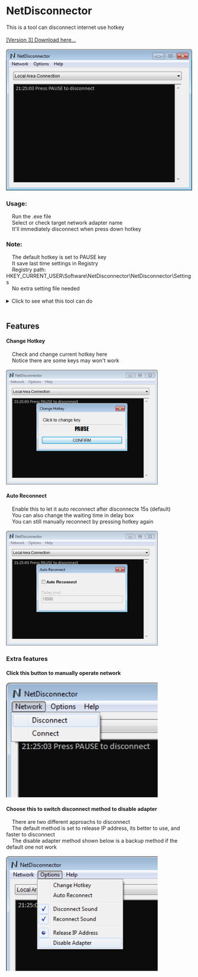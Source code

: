 # NetDisconnector
This is a tool can disconnect internet use hotkey<br>
<br>
[<ins>[Version 3] Download here...</ins>](https://github.com/Barracuda10/NetDisconnector/releases/download/1.2/NetDisconnector.exe)<br>
<br>
<img src="https://raw.githubusercontent.com/Barracuda10/others/master/NetDisconnector/netdisconnector_main.png?token=AHWAOFFFNR4TIK4XGH3ESJK6EESXA"><br>
<h3>Usage:</h3>
&nbsp;&nbsp;&nbsp;&nbsp;Run the .exe file<br>
&nbsp;&nbsp;&nbsp;&nbsp;Select or check target network adapter name<br>
&nbsp;&nbsp;&nbsp;&nbsp;It'll immediately disconnect when press down hotkey<br>
  <h3>Note:</h3>
&nbsp;&nbsp;&nbsp;&nbsp;The default hotkey is set to PAUSE key<br>
&nbsp;&nbsp;&nbsp;&nbsp;It save last time settings in Registry<br>
&nbsp;&nbsp;&nbsp;&nbsp;Registry path: HKEY_CURRENT_USER\Software\NetDisconnector\NetDisconnector\Settings<br>
&nbsp;&nbsp;&nbsp;&nbsp;No extra setting file needed<br>
<br>
<details>
  <summary>Click to see what this tool can do</summary>
  <br>
  Spin the Lucky Wheel<br>
  &nbsp;&nbsp;-&nbsp;&nbsp;Start GTA5 with VPN or proxy enabled<br>
  &nbsp;&nbsp;-&nbsp;&nbsp;Wait game complete Initializing Social Club<br>
  &nbsp;&nbsp;-&nbsp;&nbsp;Join a Invite Only Session and go to Lucky Wheel<br>
  &nbsp;&nbsp;-&nbsp;&nbsp;Wait 4 seconds to press S after game show Use S to Spin message<br>
  &nbsp;&nbsp;-&nbsp;&nbsp;Press hotkey (default PAUSE key) to disconnect if it's not car<br>
  &nbsp;&nbsp;&nbsp;&nbsp;&nbsp;* Notice this method doesn't work very well now, Also if use this method i recommand use macro to do it<br>
  &nbsp;&nbsp;&nbsp;&nbsp;&nbsp;* Another way to spin the wheel is use the left stick of controller, first hold up then hold down<br>
  <br>
  Make solo Public Session<br>
  &nbsp;&nbsp;-&nbsp;&nbsp;Press hotkey (default PAUSE key) to disconnect<br>
  &nbsp;&nbsp;-&nbsp;&nbsp;Offline around 12s<br>
  <br>
  Other Things<br>
  &nbsp;&nbsp;-&nbsp;&nbsp;You can also prevent game save unwanted progress using this<br>
</details>
<br>
  <h2>Features</h2>
  <h4>Change Hotkey</h4>
&nbsp;&nbsp;&nbsp;&nbsp;Check and change current hotkey here<br>
&nbsp;&nbsp;&nbsp;&nbsp;Notice there are some keys may won't work<br>
<br>
<img src="https://raw.githubusercontent.com/Barracuda10/others/master/NetDisconnector/netdisconnector_feature_1.png" width="410" height="310"><br>
  <h4>Auto Reconnect</h4>
&nbsp;&nbsp;&nbsp;&nbsp;Enable this to let it auto reconnect after disconnecte 15s (default)<br>
&nbsp;&nbsp;&nbsp;&nbsp;You can also change the waiting time in delay box<br>
&nbsp;&nbsp;&nbsp;&nbsp;You can still manually reconnect by pressing hotkey again<br>
<br>
<img src="https://raw.githubusercontent.com/Barracuda10/others/master/NetDisconnector/netdisconnector_feature_2.png" width="410" height="310"><br>
<h3>Extra features</h3>
  <h4>Click this button to manually operate network</h4>
<img src="https://raw.githubusercontent.com/Barracuda10/others/master/NetDisconnector/netdisconnector_manul.png" width="410" height="310"><br>
  <h4>Choose this to switch disconnect method to disable adapter</h4>
&nbsp;&nbsp;&nbsp;&nbsp;There are two different approachs to disconnect<br>
&nbsp;&nbsp;&nbsp;&nbsp;The default method is set to release IP address, its better to use, and faster to disconnect<br>
&nbsp;&nbsp;&nbsp;&nbsp;The disable adapter method shown below is a backup method if the default one not work<br>
<br>
<img src="https://raw.githubusercontent.com/Barracuda10/others/master/NetDisconnector/netdisconnector_method.png" width="410" height="310"><br>
